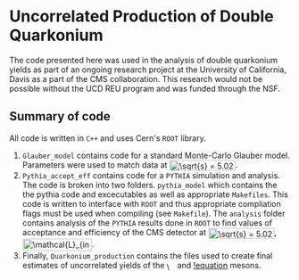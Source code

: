 # Uncorrelated Production of Double Quarkonium

The code presented here was used in the analysis of double quarkonium yields as part of an ongoing research project at the University of California, Davis as a part of the CMS collaboration. This research would not be possible without the UCD REU program and was funded through the NSF. 

## Summary of code

All code is written in `C++` and uses Cern's `ROOT` library. 

1. `Glauber_model` contains code for a standard Monte-Carlo Glauber model. Parameters were used to match data at <img src="http://www.sciweavers.org/tex2img.php?eq=%5Csqrt%7Bs%7D%20%3D%205.02%20%5C%2C%20%5Ctextrm%7BTeV%7D&bc=White&fc=Black&im=jpg&fs=12&ff=arev&edit=0" align="center" border="0" alt="\sqrt{s} = 5.02 \, \textrm{TeV}" width="118" height="19" />. 
2. `Pythia_accept_eff` contains code for a `PYTHIA` simulation and analysis. The code is broken into two folders. `pythia_model` which contains the the pythia code and excecutables as well as appropriate `Makefiles`. This code is written to interface with `ROOT` and thus appropriate compliation flags must be used when compiling (see `Makefile`). The `analysis` folder contains analysis of the `PYTHIA` results done in `ROOT` to find values of acceptance and efficiency of the CMS detector at <img src="http://www.sciweavers.org/tex2img.php?eq=%5Csqrt%7Bs%7D%20%3D%205.02%20%5C%2C%20%5Ctextrm%7BTeV%7D&bc=White&fc=Black&im=jpg&fs=12&ff=arev&edit=0" align="center" border="0" alt="\sqrt{s} = 5.02 \, \textrm{TeV}" width="118" height="19" />, <img src="http://www.sciweavers.org/tex2img.php?eq=%5Cmathcal%7BL%7D_%7Bint%7D%20%3D%201.7%20%5C%2C%20%5Ctextrm%7Bnb%7D%5E%7B-1%7D&bc=White&fc=Black&im=jpg&fs=12&ff=arev&edit=0" align="center" border="0" alt="\mathcal{L}_{int} = 1.7 \, \textrm{nb}^{-1}" width="124" height="22" />. 
3. Finally, `Quarkonium_production` contains the files used to create final estimates of uncorrelated yields of the <img src="http://www.sciweavers.org/tex2img.php?eq=%5CUpsilon&bc=White&fc=Black&im=jpg&fs=12&ff=arev&edit=0" align="center" border="0" alt="\Upsilon" width="15" height="15" /> and [!equation](img]http://www.sciweavers.org/tex2img.php?eq=J%2F%5Cpsi&bc=White&fc=Black&im=jpg&fs=12&ff=arev&edit=0[/img) mesons.
